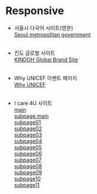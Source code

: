 # Responsive

- 서울시 다국어 사이트(영문)<br />
<a href="https://yunzooolee.github.io/Responsive/seoul/" target="_blank">Seoul metropolitan government</a><br /><br />

- 킨도 글로벌 사이트<br />
<a href="https://yunzooolee.github.io/Responsive/kindoh/" target="_blank">KINDOH Global Brand Site</a><br /><br />

- Why UNICEF 이벤트 페이지<br />
<a href="https://yunzooolee.github.io/Responsive/whyunicef/" target="_blank">Why UNICEF</a><br /><br />

- I care 4U 사이트<br />
<a href="https://yunzooolee.github.io/Responsive/Icare4U/" target="_blank">main</a><br />
<a href="https://yunzooolee.github.io/Responsive/Icare4U/case01_main.html" target="_blank">subpage main</a><br />
<a href="https://yunzooolee.github.io/Responsive/Icare4U/case01_sub01.html" target="_blank">subpage01</a><br />
<a href="https://yunzooolee.github.io/Responsive/Icare4U/case01_sub02.html" target="_blank">subpage02</a><br />
<a href="https://yunzooolee.github.io/Responsive/Icare4U/case01_sub03.html" target="_blank">subpage03</a><br />
<a href="https://yunzooolee.github.io/Responsive/Icare4U/case01_sub04.html" target="_blank">subpage04</a><br />
<a href="https://yunzooolee.github.io/Responsive/Icare4U/case01_sub05.html" target="_blank">subpage05</a><br />
<a href="https://yunzooolee.github.io/Responsive/Icare4U/case01_sub06.html" target="_blank">subpage06</a><br />
<a href="https://yunzooolee.github.io/Responsive/Icare4U/case01_sub07.html" target="_blank">subpage07</a><br />
<a href="https://yunzooolee.github.io/Responsive/Icare4U/case01_sub08.html" target="_blank">subpage08</a><br />
<a href="https://yunzooolee.github.io/Responsive/Icare4U/case01_sub09.html" target="_blank">subpage09</a><br />
<a href="https://yunzooolee.github.io/Responsive/Icare4U/case01_sub10.html" target="_blank">subpage10</a><br />
<a href="https://yunzooolee.github.io/Responsive/Icare4U/case01_sub11.html" target="_blank">subpage11</a><br /><br />

